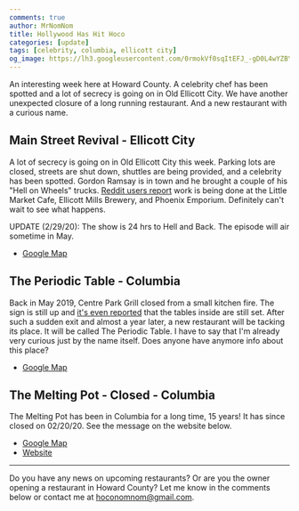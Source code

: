 ```yaml
---
comments: true
author: MrNomNom
title: Hollywood Has Hit Hoco
categories: [update]
tags: [celebrity, columbia, ellicott city]
og_image: https://lh3.googleusercontent.com/0rmokVf0sqItEFJ_-gD0L4wYZBYioPO8jzC_zco0jB5L0iSAPkmQZxLNSZkxahEOjH3cqZWgfv0XRt61uSEnUI7mILnwF6vw88pRkRiTPbZxHlO7jJCbnVzJbqF3LN0WIel2KuMGKQ=w400
---
```


An interesting week here at Howard County. A celebrity chef has been spotted and a lot of secrecy is going on in Old Ellicott City. We have another unexpected closure of a long running restaurant. And a new restaurant with a curious name.

<!--more-->

## Main Street Revival - Ellicott City

A lot of secrecy is going on in Old Ellicott City this week. Parking lots are closed, streets are shut down, shuttles are being provided, and a celebrity has been spotted. Gordon Ramsay is in town and he brought a couple of his "Hell on Wheels" trucks. [Reddit users report](https://www.reddit.com/r/ellicottcity/comments/f90zc3/gordon_ramsey/) work is being done at the Little Market Cafe, Ellicott Mills Brewery, and Phoenix Emporium. Definitely can't wait to see what happens.

UPDATE (2/29/20): The show is 24 hrs to Hell and Back. The episode will air sometime in May.

* [Google Map](https://g.page/ellicott-mills-brewing-company)

## The Periodic Table - Columbia

Back in May 2019, Centre Park Grill closed from a small kitchen fire. The sign is still up and [it's even reported](https://www.reddit.com/r/ColumbiaMD/comments/f8e4rp/centre_park_dr_at_108/filenjz?utm_source=share&utm_medium=web2x) that the tables inside are still set. After such a sudden exit and almost a year later, a new restaurant will be tacking its place. It will be called The Periodic Table. I have to say that I'm already very curious just by the name itself. Does anyone have anymore info about this place?

* [Google Map](https://goo.gl/maps/wvBePU9H7D6Cg9pb6)

## The Melting Pot - Closed - Columbia

The Melting Pot has been in Columbia for a long time, 15 years! It has since closed on 02/20/20. See the message on the website below.

* [Google Map](https://goo.gl/maps/fmDYYCrQbryisfUz5)
* [Website](https://www.meltingpot.com/columbia-md-closed.aspx)


----

Do you have any news on upcoming restaurants? Or are you the owner opening a restaurant in Howard County? Let me know in the comments below or contact me at [hoconomnom@gmail.com](mailto:hoconomnom@gmail.com).

